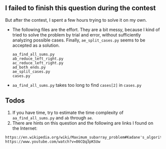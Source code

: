 ## I failed to finish this question during the contest
But after the contest, I spent a few hours trying to solve it on my own.
- The following files are the effort. They are a bit messy, because I kind of tried to solve the problem by trial and error, without sufficiently analyzing possible cases. Finally, `ae_split_cases.py` seems to be accepted as a solution.
  ```
  aa_find_all_sums.py
  ab_reduce_left_right.py
  ac_reduce_left_right.py
  ad_both_ends.py
  ae_split_cases.py
  cases.py
  ```
- `aa_find_all_sums.py` takes too long to find `cases[2]` in `cases.py`

## Todos
01. If you have time, try to estimate the time complexity of `aa_find_all_sums.py` and `ab` through `ae`.
02. There are hints on this question and the following are links I found on the Internet:
```
https://en.wikipedia.org/wiki/Maximum_subarray_problem#Kadane's_algorithm
https://www.youtube.com/watch?v=86CQq3pKSUw


```






